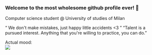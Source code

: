 ### Welcome to the most wholesome github profile ever! 👋

Computer science student @ University of studies of Milan


“ We don't make mistakes, just happy little accidents <3 ”
“Talent is a pursued interest. Anything that you're willing to practice, you can do.” 

Actual mood:
<br>
<img  src="https://i.redd.it/i1ahwabd0f751.jpg" style="max-width:50%; max-height:50%"/>

<!--
**SynLocker/synlocker** is a ✨ _special_ ✨ repository because its `README.md` (this file) appears on your GitHub profile.

Here are some ideas to get you started:

- 🔭 I’m currently working on ...
- 🌱 I’m currently learning ...
- 👯 I’m looking to collaborate on ...
- 🤔 I’m looking for help with ...
- 💬 Ask me about ...
- 📫 How to reach me: ...
- 😄 Pronouns: ...
- ⚡ Fun fact: ...
-->
